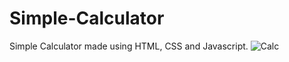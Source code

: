 # Simple-Calculator

Simple Calculator made using HTML, CSS and Javascript.
![Calc](https://github.com/Asymtode712/Simple-Calculator/assets/115717746/21531f7c-a3ea-4e7a-a5c2-5fda5013d011)
